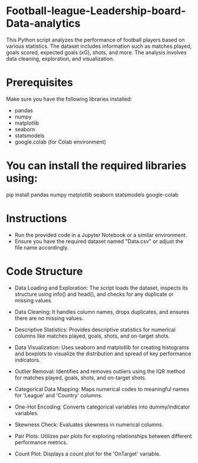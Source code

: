 # Football-league-Leadership-board-Data-analytics
This Python script analyzes the performance of football players based on various statistics. The dataset includes information such as matches played, goals scored, expected goals (xG), shots, and more. The analysis involves data cleaning, exploration, and visualization.

# Prerequisites
Make sure you have the following libraries installed:
- pandas
- numpy
- matplotlib
- seaborn
- statsmodels
- google.colab (for Colab environment)
# You can install the required libraries using:
pip install pandas numpy matplotlib seaborn statsmodels google-colab

# Instructions
- Run the provided code in a Jupyter Notebook or a similar environment.
- Ensure you have the required dataset named "Data.csv" or adjust the file name accordingly.
# Code Structure
- Data Loading and Exploration: The script loads the dataset, inspects its structure using info() and head(), and checks for any duplicate or missing values.

- Data Cleaning: It handles column names, drops duplicates, and ensures there are no missing values.

- Descriptive Statistics: Provides descriptive statistics for numerical columns like matches played, goals, shots, and on-target shots.

- Data Visualization: Uses seaborn and matplotlib for creating histograms and boxplots to visualize the distribution and spread of key performance indicators.

- Outlier Removal: Identifies and removes outliers using the IQR method for matches played, goals, shots, and on-target shots.

- Categorical Data Mapping: Maps numerical codes to meaningful names for 'League' and 'Country' columns.

- One-Hot Encoding: Converts categorical variables into dummy/indicator variables.

- Skewness Check: Evaluates skewness in numerical columns.

- Pair Plots: Utilizes pair plots for exploring relationships between different performance metrics.

- Count Plot: Displays a count plot for the 'OnTarget' variable.
